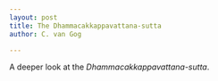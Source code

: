 ```yaml
---
layout: post
title: The Dhammacakkappavattana-sutta
author: C. van Gog

---
```


A deeper look at the *Dhammacakkappavattana-sutta*.
